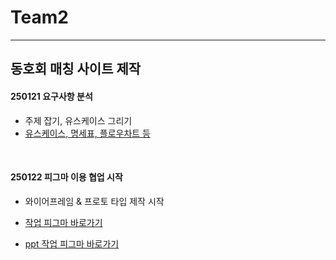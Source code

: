 # Team2
---
동호회 매칭 사이트 제작
---

#### 250121 요구사항 분석
  - 주제 잡기, 유스케이스 그리기
  - [유스케이스, 명세표, 플로우차트 등](https://drive.google.com/file/d/1gdVdWB2-2f94QmvW_aREpjty_a1mFzmR/view?usp=sharing)

<br>

#### 250122 피그마 이용 협업 시작
  - 와이어프레임 & 프로토 타입 제작 시작

  - [작업 피그마 바로가기](https://www.figma.com/design/95GYwn7WKPTpLYLpcI7kHd/%EC%A0%95%EC%B2%98%EC%82%B0%EA%B8%B0-WireFrame?node-id=1102-26615&t=Hd0TLtAIaFNanOEo-1)
  - [ppt 작업 피그마 바로가기](https://www.figma.com/design/I9hzHOlPMj6OLS7U7Pb2fI/2%ED%8C%80_%ED%99%94%EB%A9%B4%EC%84%A4%EA%B3%84?node-id=703-1359&t=1VPjHKUMsGbEJRvk-1)

